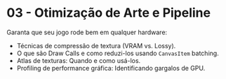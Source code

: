 # 03 - Otimização de Arte e Pipeline

Garanta que seu jogo rode bem em qualquer hardware:
- Técnicas de compressão de textura (VRAM vs. Lossy).
- O que são Draw Calls e como reduzi-los usando `CanvasItem` batching.
- Atlas de texturas: Quando e como usá-los.
- Profiling de performance gráfica: Identificando gargalos de GPU.

